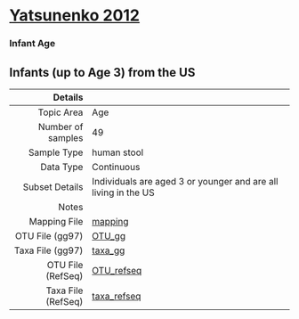 # [Yatsunenko 2012]( ../docs/yatsunenko.html )

### Infant Age
## Infants (up to Age 3) from the US

| Details        |             |
| -----------------------: |-------------|
| Topic Area | Age
| Number of samples | 49
| Sample Type | human stool
| Data Type | Continuous
| Subset Details | Individuals are aged 3 or younger and are all living in the US
| Notes | 
| Mapping File | [mapping]( ../datasets/yatsunenko/mapping-baby-age.txt)
| OTU File (gg97) | [OTU_gg]( ../datasets/yatsunenko/gg/otutable.txt)
| Taxa File (gg97) | [taxa_gg]( ../datasets/yatsunenko/gg/taxatable.txt)
| OTU File (RefSeq) | [OTU_refseq]( ../datasets/yatsunenko/refseq/otutable.txt)
| Taxa File (RefSeq) | [taxa_refseq]( ../datasets/yatsunenko/refseq/taxatable.txt)